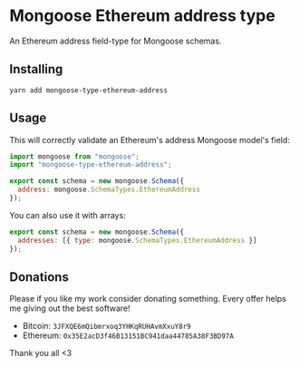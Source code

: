 # Mongoose Ethereum address type

An Ethereum address field-type for Mongoose schemas.

## Installing

```
yarn add mongoose-type-ethereum-address
```

## Usage

This will correctly validate an Ethereum's address Mongoose model's field:

```js
import mongoose from "mongoose";
import "mongoose-type-ethereum-address";

export const schema = new mongoose.Schema({
  address: mongoose.SchemaTypes.EthereumAddress
});
```

You can also use it with arrays:

```js
export const schema = new mongoose.Schema({
  addresses: [{ type: mongoose.SchemaTypes.EthereumAddress }]
});
```

## Donations

Please if you like my work consider donating something. Every offer helps me
giving out the best software!

- Bitcoin: `3JFXQE6mQibmrxoq3YHKqRUHAvmXxuY8r9`
- Ethereum: `0x35E2acD3f46B13151BC941daa44785A38F3BD97A`

Thank you all <3
